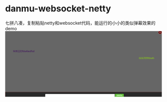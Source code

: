# danmu-websocket-netty
七拼八凑，复制粘贴netty和websocket代码，能运行的小小的类似弹幕效果的demo
![image](https://github.com/jyl2390446138/danmu-websocket-netty/blob/master/%7B%40X%7D~97%60_KDETL2K0AM6%60Y2.png)
